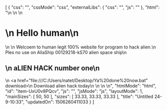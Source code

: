 [
  {
    "css": "",
    "cssMode": "css",
    "externalLibs": {
      "css": "",
      "js": ""
    },
    "html": "<html>\n  <body>\n    <head>\n      <h1>\n        Hello human\n      </h1>\n    </head>\n    <p1>Welcoem to human legit 100% website for program to hack alien.</p1>\n    <p2>Ples no use on AliaShip 00129218-kS70 alien space ship</p2>\n    <h2>\n     aLIEN HACK number one\n    </h2>\n    <a href=\"file:///C:/Users/natet/Desktop/Ya%20done%20now.bat\" download>\n      Download alien hack today\n    </a>\n      \n  </body>\n</html>",
    "htmlMode": "html",
    "id": "item-UxU0v8PQcv",
    "js": "",
    "jsMode": "js",
    "layoutMode": 1,
    "mainSizes": [
      50,
      50
    ],
    "sizes": [
      33.33,
      33.33,
      33.33
    ],
    "title": "Untitled 24-9-10:33",
    "updatedOn": 1506260411033
  }
]

